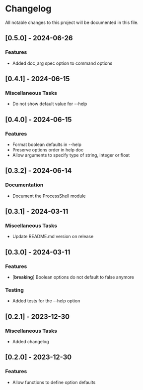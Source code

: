 # Changelog

All notable changes to this project will be documented in this file.

## [0.5.0] - 2024-06-26

### Features

- Added doc_arg spec option to command options

## [0.4.1] - 2024-06-15

### Miscellaneous Tasks

- Do not show default value for --help

## [0.4.0] - 2024-06-15

### Features

- Format boolean defaults in --help
- Preserve options order in help doc
- Allow arguments to specify type of string, integer or float

## [0.3.2] - 2024-06-14

### Documentation

- Document the ProcessShell module

## [0.3.1] - 2024-03-11

### Miscellaneous Tasks

- Update README.md version on release

## [0.3.0] - 2024-03-11

### Features

- [**breaking**] Boolean options do not default to false anymore

### Testing

- Added tests for the --help option

## [0.2.1] - 2023-12-30

### Miscellaneous Tasks

- Added changelog

## [0.2.0] - 2023-12-30

### Features

- Allow functions to define option defaults

<!-- generated by git-cliff -->
